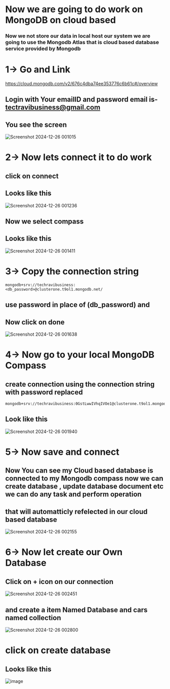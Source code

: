# Now we are going to do work on MongoDB on cloud based 
### Now we not store our data in local host our system we are going to use the Mongodb Atlas that is cloud based database service provided by Mongodb 
# 1-> Go and Link 
https://cloud.mongodb.com/v2/676c4dba74ee353776c6b61c#/overview

## Login with Your emailID and password email is- tectravibusiness@gmail.com
## You see the screen 
![Screenshot 2024-12-26 001015](https://github.com/user-attachments/assets/1b10b4bb-89e5-4a8f-a0d2-23fc5bcc3b1f)

# 2-> Now lets connect it to do work 
## click on connect
## Looks like this 
![Screenshot 2024-12-26 001236](https://github.com/user-attachments/assets/7ba71b6f-ebb7-42c6-aab2-5dcdfd83023c)

## Now we select compass
## Looks like this 
![Screenshot 2024-12-26 001411](https://github.com/user-attachments/assets/c6814787-fa44-475d-ab67-0f4057cf6a8b)

# 3-> Copy the connection string 
```
mongodb+srv://techravibusiness:<db_password>@clusterone.t9ol1.mongodb.net/
```
## use password in place of (db_password) and 
## Now click on done

![Screenshot 2024-12-26 001638](https://github.com/user-attachments/assets/1897a45f-f18e-4e54-97e0-e09f2eb949b6)

# 4-> Now go to your local MongoDB Compass 
## create connection using the connection string with password replaced 
```
mongodb+srv://techravibusiness:0GstLwwIVhqIVOe1@clusterone.t9ol1.mongodb.net/
```
## Look like this 

![Screenshot 2024-12-26 001940](https://github.com/user-attachments/assets/6aba7f81-62b8-41d5-a0c1-9b8e9dda597d)

# 5-> Now save and connect 
## Now You can see my Cloud based database is connected to my Mongodb compass now we can create database , update database document etc we can do any task and perform operation 
## that will automatticly refelected in our cloud based database 

![Screenshot 2024-12-26 002155](https://github.com/user-attachments/assets/289671e5-1194-45ed-b20c-154a19f94227)

# 6-> Now let create our Own Database 
## Click on + icon on our connection 

![Screenshot 2024-12-26 002451](https://github.com/user-attachments/assets/d900277b-52f6-4c9a-a9db-60f19ef0a9c0)

## and create a item Named Database and cars named collection 

![Screenshot 2024-12-26 002800](https://github.com/user-attachments/assets/2d8c439e-4e1f-4384-9040-31f2de7df672)   

# click on create database 
## Looks like this 

![image](https://github.com/user-attachments/assets/39187b22-bf91-421e-a49a-34ef6b1cc73b)





